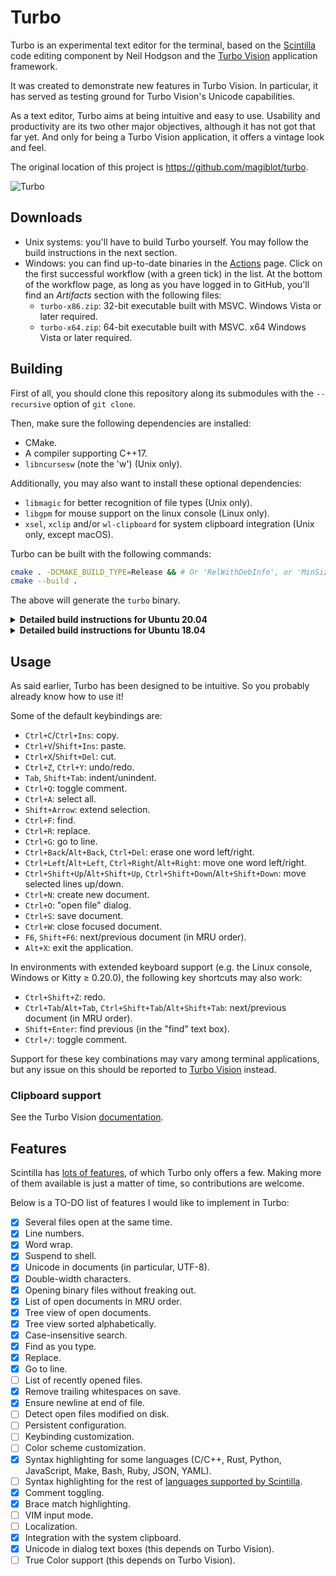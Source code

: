 # Turbo

Turbo is an experimental text editor for the terminal, based on the [Scintilla](https://www.scintilla.org/index.html) code editing component by Neil Hodgson and the [Turbo Vision](https://github.com/magiblot/tvision) application framework.

It was created to demonstrate new features in Turbo Vision. In particular, it has served as testing ground for Turbo Vision's Unicode capabilities.

As a text editor, Turbo aims at being intuitive and easy to use. Usability and productivity are its two other major objectives, although it has not got that far yet. And only for being a Turbo Vision application, it offers a vintage look and feel.

The original location of this project is https://github.com/magiblot/turbo.

![Turbo](https://user-images.githubusercontent.com/20713561/89552632-b7053380-d80c-11ea-92e0-a8c30f80cd49.png)

## Downloads

* Unix systems: you'll have to build Turbo yourself. You may follow the build instructions in the next section.
* Windows: you can find up-to-date binaries in the [Actions](https://github.com/magiblot/turbo/actions?query=branch:master+event:push) page. Click on the first successful workflow (with a green tick) in the list. At the bottom of the workflow page, as long as you have logged in to GitHub, you'll find an *Artifacts* section with the following files:
    * `turbo-x86.zip`: 32-bit executable built with MSVC. Windows Vista or later required.
    * `turbo-x64.zip`: 64-bit executable built with MSVC. x64 Windows Vista or later required.

## Building

First of all, you should clone this repository along its submodules with the `--recursive` option of `git clone`.

Then, make sure the following dependencies are installed:

* CMake.
* A compiler supporting C++17.
* `libncursesw` (note the 'w') (Unix only).

Additionally, you may also want to install these optional dependencies:

* `libmagic` for better recognition of file types (Unix only).
* `libgpm` for mouse support on the linux console (Linux only).
* `xsel`, `xclip` and/or `wl-clipboard` for system clipboard integration (Unix only, except macOS).

Turbo can be built with the following commands:

```sh
cmake . -DCMAKE_BUILD_TYPE=Release && # Or 'RelWithDebInfo', or 'MinSizeRel', or 'Debug'.
cmake --build .
```

The above will generate the `turbo` binary.

<details>
<summary><b>Detailed build instructions for Ubuntu 20.04</b></summary>

```sh
sudo apt update && sudo apt upgrade
sudo apt install build-essential cmake gettext-base git libgpm-dev libmagic-dev libncursesw5-dev xsel
git clone --recursive https://github.com/magiblot/turbo.git
cd turbo
cmake . -DCMAKE_BUILD_TYPE=Release
cmake --build . -- -j$(nproc) # Build Turbo.
sudo cp turbo /usr/local/bin/ # Install (optional).
```
</details>
<details>
<summary><b>Detailed build instructions for Ubuntu 18.04</b></summary>

```sh
sudo apt update && sudo apt upgrade
sudo apt install build-essential cmake g++-8 gettext-base git libgpm-dev libmagic-dev libncursesw5-dev xsel
git clone --recursive https://github.com/magiblot/turbo.git
cd turbo
CXX=g++-8 cmake . -DCMAKE_BUILD_TYPE=Release
cmake --build . -- -j$(nproc) # Build Turbo.
sudo cp turbo /usr/local/bin/ # Install (optional).
```
</details>

## Usage

As said earlier, Turbo has been designed to be intuitive. So you probably already know how to use it!

Some of the default keybindings are:

* `Ctrl+C`/`Ctrl+Ins`: copy.
* `Ctrl+V`/`Shift+Ins`: paste.
* `Ctrl+X`/`Shift+Del`: cut.
* `Ctrl+Z`, `Ctrl+Y`: undo/redo.
* `Tab`, `Shift+Tab`: indent/unindent.
* `Ctrl+Q`: toggle comment.
* `Ctrl+A`: select all.
* `Shift+Arrow`: extend selection.
* `Ctrl+F`: find.
* `Ctrl+R`: replace.
* `Ctrl+G`: go to line.
* `Ctrl+Back`/`Alt+Back`, `Ctrl+Del`: erase one word left/right.
* `Ctrl+Left`/`Alt+Left`, `Ctrl+Right`/`Alt+Right`: move one word left/right.
* `Ctrl+Shift+Up`/`Alt+Shift+Up`, `Ctrl+Shift+Down`/`Alt+Shift+Down`: move selected lines up/down.
* `Ctrl+N`: create new document.
* `Ctrl+O`: "open file" dialog.
* `Ctrl+S`: save document.
* `Ctrl+W`: close focused document.
* `F6`, `Shift+F6`: next/previous document (in MRU order).
* `Alt+X`: exit the application.

In environments with extended keyboard support (e.g. the Linux console, Windows or Kitty ≥ 0.20.0), the following key shortcuts may also work:

* `Ctrl+Shift+Z`: redo.
* `Ctrl+Tab`/`Alt+Tab`, `Ctrl+Shift+Tab`/`Alt+Shift+Tab`: next/previous document (in MRU order).
* `Shift+Enter`: find previous (in the "find" text box).
* `Ctrl+/`: toggle comment.

Support for these key combinations may vary among terminal applications, but any issue on this should be reported to [Turbo Vision](https://github.com/magiblot/tvision/issues) instead.

### Clipboard support

See the Turbo Vision [documentation](https://github.com/magiblot/tvision#clipboard).

## Features

Scintilla has [lots of features](https://www.scintilla.org/ScintillaDoc.html), of which Turbo only offers a few. Making more of them available is just a matter of time, so contributions are welcome.

Below is a TO-DO list of features I would like to implement in Turbo:

- [x] Several files open at the same time.
- [x] Line numbers.
- [x] Word wrap.
- [x] Suspend to shell.
- [x] Unicode in documents (in particular, UTF-8).
- [x] Double-width characters.
- [x] Opening binary files without freaking out.
- [x] List of open documents in MRU order.
- [x] Tree view of open documents.
- [x] Tree view sorted alphabetically.
- [x] Case-insensitive search.
- [x] Find as you type.
- [x] Replace.
- [x] Go to line.
- [ ] List of recently opened files.
- [x] Remove trailing whitespaces on save.
- [x] Ensure newline at end of file.
- [ ] Detect open files modified on disk.
- [ ] Persistent configuration.
- [ ] Keybinding customization.
- [ ] Color scheme customization.
- [x] Syntax highlighting for some languages (C/C++, Rust, Python, JavaScript, Make, Bash, Ruby, JSON, YAML).
- [ ] Syntax highlighting for the rest of [languages supported by Scintilla](https://github.com/RaiKoHoff/scintilla/blob/master/include/SciLexer.h).
- [x] Comment toggling.
- [x] Brace match highlighting.
- [ ] VIM input mode.
- [ ] Localization.
- [x] Integration with the system clipboard.
- [x] Unicode in dialog text boxes (this depends on Turbo Vision).
- [ ] True Color support (this depends on Turbo Vision).
